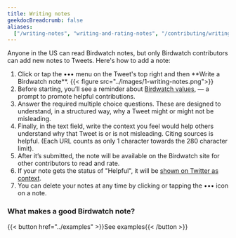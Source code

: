```yaml
---
title: Writing notes
geekdocBreadcrumb: false
aliases:
  ["/writing-notes", "writing-and-rating-notes", "/contributing/writing-notes"]
---
```


Anyone in the US can read Birdwatch notes, but only Birdwatch contributors can add new notes to Tweets. Here's how to add a note:

1. <div> Click or tap the ••• menu on the Tweet's top right and then **Write a Birdwatch note**.
      {{< figure src="../images/1-writing-notes.png">}}
   </div>

2. <div> Before starting, you’ll see a reminder about <a href="../values">Birdwatch values</a>, — a prompt to promote helpful contributions. </div>

3. <div>Answer the required multiple choice questions. These are designed to understand, in a structured way, why a Tweet might or might not be misleading.</div>

4. <div> Finally, in the text field, write the context you feel would help others understand why that Tweet is or is not misleading. Citing sources is helpful. (Each URL counts as only 1 character towards the 280 character limit). </div>

5. <div>After it’s submitted, the note will be available on the Birdwatch site for other contributors to read and rate. </div>

6. <div> If your note gets the status of "Helpful", it will be <a href="../notes-on-twitter/">shown on Twitter as context</a>.</div>

7. <div> You can delete your notes at any time by clicking or tapping the ••• icon on a note. </div>

<div class="info-box">

### What makes a good Birdwatch note?

{{< button href="../examples" >}}See examples{{< /button >}}

</div>
